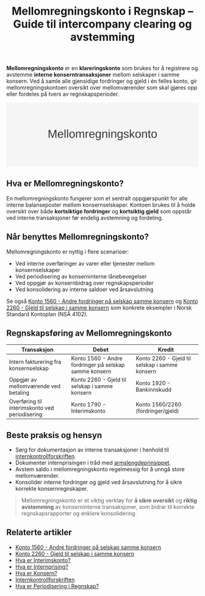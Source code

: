 ﻿---
title: "Mellomregningskonto i Regnskap – Guide til intercompany clearing og avstemming"
meta_title: "Mellomregningskonto i Regnskap “ Guide til intercompany clearing og avstemming"
meta_description: '**Mellomregningskonto** er en **klareringskonto** som brukes for å registrere og avstemme **interne konserntransaksjoner** mellom selskaper i samme konsern. Ve...'
slug: mellomregningskonto
type: blog
layout: pages/single
---

**Mellomregningskonto** er en **klareringskonto** som brukes for å registrere og avstemme **interne konserntransaksjoner** mellom selskaper i samme konsern. Ved å samle alle gjensidige fordringer og gjeld i én felles konto, gir mellomregningskontoen oversikt over mellomværender som skal gjøres opp eller fordeles på tvers av regnskapsperioder.

![Mellomregningskonto i Regnskap](mellomregningskonto-image.svg)

## Hva er Mellomregningskonto?

En mellomregningskonto fungerer som et sentralt oppgjørspunkt for alle interne balanseposter mellom konsernselskaper. Kontoen brukes til å holde oversikt over både **kortsiktige fordringer** og **kortsiktig gjeld** som oppstår ved interne transaksjoner før endelig avstemning og fordeling.

## Når benyttes Mellomregningskonto?

Mellomregningskonto er nyttig i flere scenarioer:

* Ved interne overføringer av varer eller tjenester mellom konsernselskaper
* Ved periodisering av konserninterne lånebevegelser
* Ved oppgjør av konsernbidrag over regnskapsperioder
* Ved konsolidering av interne saldoer ved årsavslutning

Se også [Konto 1560 - Andre fordringer på selskap samme konsern](/blogs/kontoplan/1560-andre-fordringer-pa-selskap-samme-konsern "Konto 1560 - Andre fordringer på selskap samme konsern") og [Konto 2260 - Gjeld til selskap i samme konsern](/blogs/kontoplan/2260-gjeld-til-selskap-i-samme-konsern "Konto 2260 - Gjeld til selskap i samme konsern") som konkrete eksempler i Norsk Standard Kontoplan (NSÂ 4102).

## Regnskapsføring av Mellomregningskonto

| Transaksjon                                     | Debet                                                        | Kredit                           |
|-------------------------------------------------|--------------------------------------------------------------|----------------------------------|
| Intern fakturering fra konsernselskap           | Konto 1560 - Andre fordringer på selskap samme konsern       | Konto 2260 - Gjeld til selskap i samme konsern |
| Oppgjør av mellomværende ved betaling            | Konto 2260 - Gjeld til selskap i samme konsern               | Konto 1920 - Bankinnskudd        |
| Overføring til interimskonto ved periodisering  | Konto 1790 - Interimskonto                                   | Konto 1560/2260 (fordringer/gjeld) |

## Beste praksis og hensyn

* Sørg for dokumentasjon av interne transaksjoner i henhold til [internkontrollforskriften](/blogs/regnskap/internkontrollforskriften "Internkontrollforskriften “ krav og veiledning").
* Dokumenter internprisingen i tråd med [armslengdeprinsippet](/blogs/regnskap/hva-er-internprising "Hva er Internprising? Retningslinjer for konserninternt salg").
* Avstem saldo i mellomregningskonto regelmessig for å unngå store mellomværender.
* Konsolider interne fordringer og gjeld ved årsavslutning for å sikre korrekte konsernregnskaper.

> Mellomregningskonto er et viktig verktøy for **å sikre oversikt** og **riktig avstemming** av konserninterne transaksjoner, som bidrar til korrekte regnskapsrapporter og enklere konsolidering.

## Relaterte artikler

* [Konto 1560 - Andre fordringer på selskap samme konsern](/blogs/kontoplan/1560-andre-fordringer-pa-selskap-samme-konsern "Konto 1560 - Andre fordringer på selskap samme konsern")
* [Konto 2260 - Gjeld til selskap i samme konsern](/blogs/kontoplan/2260-gjeld-til-selskap-i-samme-konsern "Konto 2260 - Gjeld til selskap i samme konsern")
* [Hva er Interimskonto?](/blogs/kontoplan/1790-interimskonto "Konto 1790 - Interimskonto: Midlertidige balanseposter ved periodisering")
* [Hva er Internprising?](/blogs/regnskap/hva-er-internprising "Hva er Internprising? Retningslinjer for konserninternt salg")
* [Hva er Konsern?](/blogs/regnskap/hva-er-konsern "Hva er Konsern? Komplett Guide til Konsernstrukturer og Konsernregnskap")
* [Internkontrollforskriften](/blogs/regnskap/internkontrollforskriften "Internkontrollforskriften “ krav og veiledning")
* [Hva er Periodisering i Regnskap?](/blogs/regnskap/hva-er-periodisering "Hva er Periodisering i Regnskap? Komplett Guide til Periodiseringsprinsippet")










